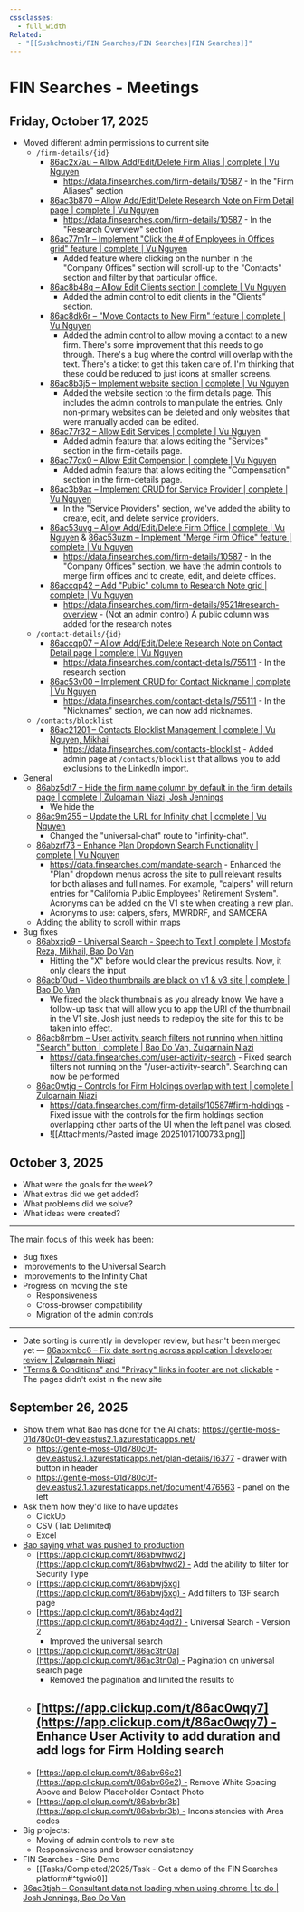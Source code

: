 ```yaml
---
cssclasses:
  - full_width
Related:
  - "[[Sushchnosti/FIN Searches/FIN Searches|FIN Searches]]"
---
```

# FIN Searches - Meetings
## Friday, October 17, 2025

- Moved different admin permissions to current site 
    - `/firm-details/{id}`
        - [86ac2x7au – Allow Add/Edit/Delete Firm Alias | complete | Vu Nguyen](https://app.clickup.com/t/86ac2x7au)
            - https://data.finsearches.com/firm-details/10587 - In the "Firm Aliases" section
        - [86ac3b870 – Allow Add/Edit/Delete Research Note on Firm Detail page | complete | Vu Nguyen](https://app.clickup.com/t/86ac3b870)  
            - https://data.finsearches.com/firm-details/10587 - In the "Research Overview" section
        - [86ac77m1r – Implement "Click the # of Employees in Offices grid" feature | complete | Vu Nguyen](https://app.clickup.com/t/86ac77m1r)  
            - Added feature where clicking on the number in the "Company Offices" section will scroll-up to the "Contacts" section and filter by that particular office.
        - [86ac8b48q – Allow Edit Clients section | complete | Vu Nguyen](https://app.clickup.com/t/86ac8b48q)  
            - Added the admin control to edit clients in the "Clients" section.
        - [86ac8dk6r – "Move Contacts to New Firm" feature | complete | Vu Nguyen](https://app.clickup.com/t/86ac8dk6r)  
            - Added the admin control to allow moving a contact to a new firm. There's some improvement that this needs to go through. There's a bug where the control will overlap with the text. There's a ticket to get this taken care of. I'm thinking that these could be reduced to just icons at smaller screens.
        - [86ac8b3j5 – Implement website section | complete | Vu Nguyen](https://app.clickup.com/t/86ac8b3j5)  
            - Added the website section to the firm details page. This includes the admin controls to manipulate the entries. Only non-primary websites can be deleted and only websites that were manually added can be edited.
        - [86ac77r32 – Allow Edit Services | complete | Vu Nguyen](https://app.clickup.com/t/86ac77r32)  
            - Added admin feature that allows editing the "Services" section in the firm-details page.
        - [86ac77qx0 – Allow Edit Compension | complete | Vu Nguyen](https://app.clickup.com/t/86ac77qx0)  
            - Added admin feature that allows editing the "Compensation" section in the firm-details page.
        - [86ac3b9ax – Implement CRUD for Service Provider | complete | Vu Nguyen](https://app.clickup.com/t/86ac3b9ax)  
            - In the "Service Providers" section, we've added the ability to create, edit, and delete service providers.
        - [86ac53uvg – Allow Add/Edit/Delete Firm Office | complete | Vu Nguyen](https://app.clickup.com/t/86ac53uvg) & [86ac53uzm – Implement "Merge Firm Office" feature | complete | Vu Nguyen](https://app.clickup.com/t/86ac53uzm)  
            - https://data.finsearches.com/firm-details/10587 - In the "Company Offices" section, we have the admin controls to merge firm offices and to create, edit, and delete offices. 
        - [86accqp42 – Add "Public" column to Research Note grid | complete | Vu Nguyen](https://app.clickup.com/t/86accqp42)  
            - https://data.finsearches.com/firm-details/9521#research-overview - (Not an admin control) A public column was added for the research notes
    - `/contact-details/{id}`
        - [86accqp07 – Allow Add/Edit/Delete Research Note on Contact Detail page | complete | Vu Nguyen](https://app.clickup.com/t/86accqp07)  
            - https://data.finsearches.com/contact-details/755111 - In the research section
        - [86ac53v00 – Implement CRUD for Contact Nickname | complete | Vu Nguyen](https://app.clickup.com/t/86ac53v00)  
            - https://data.finsearches.com/contact-details/755111 - In the "Nicknames" section, we can now add nicknames.
    - `/contacts/blocklist`
        - [86ac21201 – Contacts Blocklist Management | complete | Vu Nguyen, Mikhail](https://app.clickup.com/t/86ac21201)
            - https://data.finsearches.com/contacts-blocklist -  Added admin page at `/contacts/blocklist` that allows you to add exclusions to the LinkedIn import.
- General
    - [86abz5dt7 – Hide the firm name column by default in the firm details page | complete | Zulqarnain Niazi, Josh Jennings](https://app.clickup.com/t/86abz5dt7)  
        - We hide the 
    - [86ac9m255 – Update the URL for Infinity chat | complete | Vu Nguyen](https://app.clickup.com/t/86ac9m255) 
        - Changed the "universal-chat" route to "infinity-chat".
    - [86abzrf73 – Enhance Plan Dropdown Search Functionality | complete | Vu Nguyen](https://app.clickup.com/t/86abzrf73)  
        - https://data.finsearches.com/mandate-search - Enhanced the "Plan" dropdown menus across the site to pull relevant results for both aliases and full names. For example, "calpers" will return entries for "California Public Employees' Retirement System". Acronyms can be added on the V1 site when creating a new plan.
        - Acronyms to use: calpers, sfers, MWRDRF, and SAMCERA
    - Adding the ability to scroll within maps
- Bug fixes
    - [86abxxjq9 – Universal Search - Speech to Text | complete | Mostofa Reza, Mikhail, Bao Do Van](https://app.clickup.com/t/86abxxjq9)
        - Hitting the "X" before would clear the previous results. Now, it only clears the input
    - [86acb10ud – Video thumbnails are black on v1 & v3 site | complete | Bao Do Van](https://app.clickup.com/t/86acb10ud)  
        - We fixed the black thumbnails as you already know. We have a follow-up task that will allow you to app the URI of the thumbnail in the V1 site. Josh just needs to redeploy the site for this to be taken into effect.
    - [86acb8mbm – User activity search filters not running when hitting "Search" button | complete | Bao Do Van, Zulqarnain Niazi](https://app.clickup.com/t/86acb8mbm)  
        - https://data.finsearches.com/user-activity-search - Fixed search filters not running on the "/user-activity-search". Searching can now be performed
    - [86ac0wtjg – Controls for Firm Holdings overlap with text | complete | Zulqarnain Niazi](https://app.clickup.com/t/86ac0wtjg)
        - https://data.finsearches.com/firm-details/10587#firm-holdings - Fixed issue with the controls for the firm holdings section overlapping other parts of the UI when the left panel was closed.
        - ![[Attachments/Pasted image 20251017100733.png]]

## October 3, 2025

- What were the goals for the week?
- What extras did we get added?
- What problems did we solve?
- What ideas were created?

---

The main focus of this week has been:

- Bug fixes
- Improvements to the Universal Search
- Improvements to the Infinity Chat
- Progress on moving the site
    - Responsiveness
    - Cross-browser compatibility
    - Migration of the admin controls

---

- Date sorting is currently in developer review, but hasn't been merged yet — [86abxmbc6 – Fix date sorting across application | developer review | Zulqarnain Niazi](https://app.clickup.com/t/86abxmbc6)
- ["Terms & Conditions" and "Privacy" links in footer are not clickable](https://app.clickup.com/t/86ac6ctek) - The pages didn't exist in the new site

## September 26, 2025

- Show them what Bao has done for the AI chats: https://gentle-moss-01d780c0f-dev.eastus2.1.azurestaticapps.net/
    - https://gentle-moss-01d780c0f-dev.eastus2.1.azurestaticapps.net/plan-details/16377 - drawer with button in header
    - https://gentle-moss-01d780c0f-dev.eastus2.1.azurestaticapps.net/document/476563 - panel on the left
- Ask them how they'd like to have updates
    - ClickUp
    - CSV (Tab Delimited)
    - Excel
- [Bao saying what was pushed to production](https://deltadesk.slack.com/archives/C08JPKUC5M4/p1758857408807679)
    - [https://app.clickup.com/t/86abwhwd2](https://app.clickup.com/t/86abwhwd2) - Add the ability to filter for Security Type
    - [https://app.clickup.com/t/86abwj5xg](https://app.clickup.com/t/86abwj5xg) - Add filters to 13F search page
    - [https://app.clickup.com/t/86abz4qd2](https://app.clickup.com/t/86abz4qd2) - Universal Search - Version 2
        - Improved the universal search
    - [https://app.clickup.com/t/86ac3tn0a](https://app.clickup.com/t/86ac3tn0a) - Pagination on universal search page
        - Removed the pagination and limited the results to 
    - [https://app.clickup.com/t/86ac0wqy7](https://app.clickup.com/t/86ac0wqy7) - Enhance User Activity to add duration and add logs for Firm Holding search
        - 
    - [https://app.clickup.com/t/86abv66e2](https://app.clickup.com/t/86abv66e2) - Remove White Spacing Above and Below Placeholder Contact Photo
    - [https://app.clickup.com/t/86abvbr3b](https://app.clickup.com/t/86abvbr3b) - Inconsistencies with Area codes
- Big projects:
    - Moving of admin controls to new site
    - Responsiveness and browser consistency
- FIN Searches - Site Demo
    - [[Tasks/Completed/2025/Task - Get a demo of the FIN Searches platform#^tgwio0]]
- [86ac3tjah – Consultant data not loading when using chrome | to do | Josh Jennings, Bao Do Van](https://app.clickup.com/t/86ac3tjah)